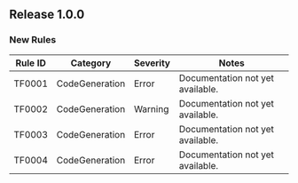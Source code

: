 ## Release 1.0.0

### New Rules

Rule ID |    Category    | Severity | Notes
--------|----------------|----------|--------------------
TF0001  | CodeGeneration |  Error   | Documentation not yet available.
TF0002  | CodeGeneration | Warning  | Documentation not yet available.
TF0003  | CodeGeneration |  Error   | Documentation not yet available.
TF0004  | CodeGeneration |  Error   | Documentation not yet available.
